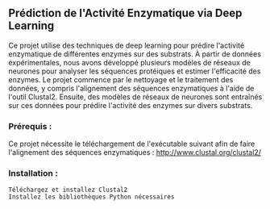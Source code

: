 ## Prédiction de l'Activité Enzymatique via Deep Learning

Ce projet utilise des techniques de deep learning pour prédire l'activité enzymatique de différentes enzymes sur des substrats. À partir de données expérimentales, nous avons développé plusieurs modèles de réseaux de neurones pour analyser les séquences protéiques et estimer l'efficacité des enzymes.
Le projet commence par le nettoyage et le traitement des données, y compris l'alignement des séquences enzymatiques à l'aide de l'outil Clustal2.
Ensuite, des modèles de réseaux de neurones sont entraînés sur ces données pour prédire l'activité des enzymes sur divers substrats.

### Prérequis :

Ce projet nécessite le téléchargement de l'exécutable suivant afin de faire l'alignement des séquences enzymatiques : http://www.clustal.org/clustal2/

### Installation :

    Téléchargez et installez Clustal2
    Installez les bibliothèques Python nécessaires
